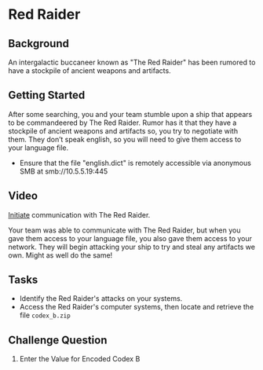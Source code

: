 # Red Raider

## Background

An intergalactic buccaneer known as "The Red Raider" has been rumored to have a stockpile of ancient weapons and artifacts.

## Getting Started

After some searching, you and your team stumble upon a ship that appears to be commandeered by The Red Raider.  Rumor has it that they have a stockpile of ancient weapons and artifacts so, you try to negotiate with them. They don’t speak english, so you will need to give them access to your language file.

- Ensure that the file \"english.dict\" is remotely accessible via anonymous SMB at smb://10.5.5.19:445

## Video

[Initiate](https://presidentscup.cisa.gov/files/85a6ea9abbc78f60089c9b92ee81edff-VIDEO-05.mp4) communication with The Red Raider.

Your team was able to communicate with The Red Raider, but when you gave them access to your language file, you also gave them access to your network. They will begin attacking your ship to try and steal any artifacts we own. Might as well do the same!

## Tasks

- Identify the Red Raider's attacks on your systems.
- Access the Red Raider's computer systems, then locate and retrieve the file `codex_b.zip`

## Challenge Question

1. Enter the Value for Encoded Codex B
